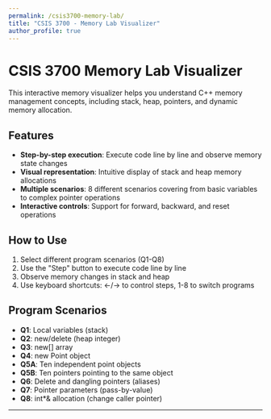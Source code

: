 ```yaml
---
permalink: /csis3700-memory-lab/
title: "CSIS 3700 - Memory Lab Visualizer"
author_profile: true
---
```


# CSIS 3700 Memory Lab Visualizer

This interactive memory visualizer helps you understand C++ memory management concepts, including stack, heap, pointers, and dynamic memory allocation.

## Features

- **Step-by-step execution**: Execute code line by line and observe memory state changes
- **Visual representation**: Intuitive display of stack and heap memory allocations
- **Multiple scenarios**: 8 different scenarios covering from basic variables to complex pointer operations
- **Interactive controls**: Support for forward, backward, and reset operations

## How to Use

1. Select different program scenarios (Q1-Q8)
2. Use the "Step" button to execute code line by line
3. Observe memory changes in stack and heap
4. Use keyboard shortcuts: ←/→ to control steps, 1-8 to switch programs

## Program Scenarios

- **Q1**: Local variables (stack)
- **Q2**: new/delete (heap integer)
- **Q3**: new[] array
- **Q4**: new Point object
- **Q5A**: Ten independent point objects
- **Q5B**: Ten pointers pointing to the same object
- **Q6**: Delete and dangling pointers (aliases)
- **Q7**: Pointer parameters (pass-by-value)
- **Q8**: int*& allocation (change caller pointer)

---

<div id="memory-lab-container"></div>

<!-- Load Tailwind CSS for styling -->
<script src="https://cdn.tailwindcss.com"></script>

<!-- Load React and Babel first -->
<script src="https://unpkg.com/react@18/umd/react.development.js"></script>
<script src="https://unpkg.com/react-dom@18/umd/react-dom.development.js"></script>
<script src="https://unpkg.com/@babel/standalone/babel.min.js"></script>

<script type="text/babel">
const { useState, useRef, useMemo, useEffect } = React;

// ---------- helpers ----------
const toHex = (n) => (n === null || n === undefined) ? "" : "0x" + n.toString(16).toUpperCase();
const deep = (obj) => JSON.parse(JSON.stringify(obj));

class MemoryModel {
  constructor() {
    this.nextStack = 0x9000;   // stack grows downward (visual only)
    this.nextHeap  = 0x100000; // heap grows upward (visual only)
    this.stack = {};           // name -> {addr, type, value, meta}
    this.heap = [];            // {addr, size, label, freed, content}
    this.snapshots = [];       // {title, desc, notes[], stack, heap}
  }
  // ----- stack ops -----
  allocStack(name, type, value, meta={}){
    const addr = this.nextStack; this.nextStack -= 0x10;
    this.stack[name] = { addr, type, value, meta };
    return addr;
  }
  ensureStack(name, type){ if(!this.stack[name]) this.allocStack(name, type, undefined); }
  setStack(name, value){ if(this.stack[name]) this.stack[name].value = value; }
  setStackMeta(name, meta){ if(this.stack[name]) this.stack[name].meta = { ...(this.stack[name].meta||{}), ...meta }; }

  // ----- heap ops -----
  allocHeap(label, content, size=1){
    const addr = this.nextHeap; this.nextHeap += 0x20;
    this.heap.push({ addr, size, label, freed:false, content });
    return addr;
  }
  findHeap(addr){ return this.heap.find(b=>b.addr===addr); }
  freeHeap(addr){ const b = this.findHeap(addr); if(b) b.freed = true; }

  // ----- snapshot -----
  snapshot(title, desc, notes=[]) {
    const _notes = Array.isArray(notes) ? notes : (notes ? [notes] : []);
    const annotatedStack = Object.fromEntries(Object.entries(this.stack).map(([k,v])=>{
      let extra = {};
      if(v.type === 'pointer' && v.value && v.value !== 'nullptr'){
        const blk = this.findHeap(v.value);
        if(!blk || blk.freed) extra.dangling = true;
      }
      return [k, { ...v, meta:{...(v.meta||{}), ...extra} }];
    }));
    this.snapshots.push({ title, desc, notes:_notes, stack:deep(annotatedStack), heap:deep(this.heap) });
  }
}

// ---------- Program definition helpers ----------
// A Program has: id, name, lines, exec(vm, lineIndex), meta: {question, conclusion}
const prog = (id, name, lines, exec, meta={}) => ({ id, name, lines, exec, ...meta });

// Short Q/A texts per requirement
const QA = {
  Q1: {
    question: "Local variable on the stack: declare int i; print &i; then initialize i=0 and print i and &i. What does this show?",
    conclusion: "An uninitialized local has an indeterminate value; it lives on the stack and is safe to read only after initialization."
  },
  Q2: {
    question: "new allocates on the heap and delete frees it — what happens to the pointer variable before/after?",
    conclusion: "new returns a heap address; delete frees the heap block but does not reset the pointer variable — set it to nullptr."
  },
  Q3: {
    question: "Dynamic array with new[]: are a[i] and *(a+i) equivalent, and how should it be freed?",
    conclusion: "A dynamic array is contiguous; a[i] ≡ *(a+i); arrays must be freed with delete[]."
  },
  Q4: {
    question: "Dynamic object: confirm (*p).member ≡ p->member; what must be done after delete?",
    conclusion: "(*p).member and p->member are equivalent; after delete, null the pointer to avoid dangling."
  },
  Q5A: {
    question: "Ten points with the same coordinates as independent objects: do changes propagate? How to free?",
    conclusion: "Same values, different objects → different addresses; changes don't propagate; delete each and then null pointers."
  },
  Q5B: {
    question: "Ten pointers aliasing the same object: do changes propagate? What happens after a single delete?",
    conclusion: "All pointers share one address; any change is seen by all; after delete they all dangle and must be nulled."
  },
  Q6: {
    question: "In an aliasing scenario, what exactly does delete remove, and what remains?",
    conclusion: "Delete frees only the heap block; aliasing pointer variables retain the old address (dangling) until you clear them."
  },
  Q7: {
    question: "Pointer parameter passed by value vs. modifying through the pointer — which affects the caller?",
    conclusion: "Reassigning the parameter doesn't change the caller's binding; dereferencing modifies the caller's object; beware leaks."
  },
  Q8: {
    question: "Pointer-by-reference (int*&): can a function change the caller's pointer to a new allocation?",
    conclusion: "Passing a pointer by reference (T*&) or returning a pointer changes the caller's binding; remember delete[]."
  }
};

// ----- Q1 -----
const Q1 = prog(
  'Q1','Q1 Local variable (stack)',
  [ 'int i;', 'i = 0;' ],
  (vm, i) => {
    if(i===0){ vm.allocStack('i','int','(uninitialized)',{warning:'Do not read before init (UB).'}); vm.snapshot('Q1 • int i;','Local variable on the stack (uninitialized).'); }
    if(i===1){ vm.setStack('i',0); vm.snapshot('Q1 • i = 0;','After initialization we can safely read i.'); }
  }, QA.Q1
);

// ----- Q2 -----
const Q2 = prog(
  'Q2','Q2 new/delete (heap int)',
  [ 'int* p1;', 'p1 = nullptr;', 'p1 = new int;', '*p1 = 20;', 'delete p1;', 'p1 = nullptr;' ],
  (vm, i) => {
    if(i===0){ vm.allocStack('p1','pointer','(indeterminate)'); vm.snapshot('Q2 • int* p1;','Uninitialized pointer (do not dereference).'); }
    if(i===1){ vm.setStack('p1','nullptr'); vm.snapshot('Q2 • p1 = nullptr;','Safe null pointer.'); }
    if(i===2){ const h = vm.allocHeap('int',0); vm.setStack('p1',h); vm.snapshot('Q2 • p1 = new int;','Heap int allocated; p1 holds its address.'); }
    if(i===3){ const h = vm.stack['p1'].value; vm.findHeap(h).content = 20; vm.snapshot('Q2 • *p1 = 20;','Write through pointer.'); }
    if(i===4){ const h = vm.stack['p1'].value; vm.freeHeap(h); vm.snapshot('Q2 • delete p1;','Heap freed; p1 still holds old address → dangling.'); }
    if(i===5){ vm.setStack('p1','nullptr'); vm.snapshot('Q2 • p1 = nullptr;','Now safe.'); }
  }, QA.Q2
);

// ----- Q3 -----
const Q3 = prog(
  'Q3','Q3 new[] array',
  [ 'int* a;', 'a = new int[4]{0,0,0,0};', 'a[2] = 20;', 'delete[] a;', 'a = nullptr;' ],
  (vm, i) => {
    if(i===0){ vm.allocStack('a','pointer','(indeterminate)'); vm.snapshot('Q3 • int* a;','Pointer for dynamic array.'); }
    if(i===1){ const base = vm.allocHeap('int[4]',[0,0,0,0],4); vm.setStack('a',base); vm.snapshot('Q3 • a = new int[4]{0,0,0,0};','a points to first element; block is contiguous.'); }
    if(i===2){ const base = vm.stack['a'].value; vm.findHeap(base).content[2] = 20; vm.snapshot('Q3 • a[2] = 20;','Indexing writes to the 3rd slot.'); }
    if(i===3){ const base = vm.stack['a'].value; vm.freeHeap(base); vm.snapshot('Q3 • delete[] a;','Array freed; a dangling.'); }
    if(i===4){ vm.setStack('a','nullptr'); vm.snapshot('Q3 • a = nullptr;','Now safe.'); }
  }, QA.Q3
);

// ----- Q4 -----
const Q4 = prog(
  'Q4','Q4 new Point / ->',
  [ 'Point* p;', 'p = new Point{1.0, 2.0};', '(*p).x; p->y;', 'delete p;', 'p = nullptr;' ],
  (vm, i) => {
    if(i===0){ vm.allocStack('p','pointer','(indeterminate)'); vm.snapshot('Q4 • Point* p;','Pointer to object.'); }
    if(i===1){ const addr = vm.allocHeap('Point',{x:1.0,y:2.0}); vm.setStack('p',addr); vm.snapshot('Q4 • p = new Point{1.0,2.0};','Heap object with x=1.0, y=2.0.'); }
    if(i===2){ vm.snapshot('Q4 • (*p).x; p->y;','Both syntaxes access the same object members.'); }
    if(i===3){ const addr = vm.stack['p'].value; vm.freeHeap(addr); vm.snapshot('Q4 • delete p;','Object freed; p dangling.'); }
    if(i===4){ vm.setStack('p','nullptr'); vm.snapshot('Q4 • p = nullptr;','Now safe.'); }
  }, QA.Q4
);

// ----- Q5A -----
const Q5A = prog(
  'Q5A','Q5A Ten points (independent)',
  [
    'Point* arrA[10];',
    ...Array.from({length:10},(_,i)=>`arrA[${i}] = new Point{1.0, 2.0};`),
    'arrA[0]->x = 100;',
    ...Array.from({length:10},(_,i)=>`delete arrA[${i}];`),
    ...Array.from({length:10},(_,i)=>`arrA[${i}] = nullptr;`),
  ],
  (vm, i) => {
    if(i===0){ vm.snapshot('Q5A • Point* arrA[10];','Ten pointers to independent Points.'); return; }
    if(i>=1 && i<=10){ const k = i-1; const addr = vm.allocHeap('Point',{x:1.0,y:2.0}); vm.allocStack(`arrA[${k}]`,'pointer',addr); vm.snapshot(`Q5A • arrA[${k}] = new Point{1.0,2.0};`,'Different addresses for each element.'); return; }
    if(i===11){ const a0 = vm.stack['arrA[0]'].value; vm.findHeap(a0).content.x = 100.0; vm.snapshot('Q5A • arrA[0]->x = 100;','Only arrA[0] changes.'); return; }
    if(i>=12 && i<=21){ const k=i-12; const addr = vm.stack[`arrA[${k}]`].value; vm.freeHeap(addr); vm.snapshot(`Q5A • delete arrA[${k}];`,'Freed one object.'); return; }
    if(i>=22 && i<=31){ const k=i-22; vm.setStack(`arrA[${k}]`,'nullptr'); vm.snapshot(`Q5A • arrA[${k}] = nullptr;`,'Pointer cleared.'); return; }
  }, QA.Q5A
);

// ----- Q5B -----
const Q5B = prog(
  'Q5B','Q5B Ten pointers (aliasing one object)',
  [
    'Point* shared = new Point{1.0, 2.0};',
    ...Array.from({length:10},(_,i)=>`arrB[${i}] = shared;`),
    'arrB[3]->x = 200;',
    'delete shared;',
    ...Array.from({length:10},(_,i)=>`arrB[${i}] = nullptr;`),
  ],
  (vm, i) => {
    if(i===0){ const addr = vm.allocHeap('Point',{x:1.0,y:2.0}); vm.allocStack('shared','pointer',addr); vm.snapshot('Q5B • shared = new Point{1.0,2.0};','One object to be shared by many pointers.'); return; }
    if(i>=1 && i<=10){ const k=i-1; vm.allocStack(`arrB[${k}]`,'pointer', vm.stack['shared'].value); vm.snapshot(`Q5B • arrB[${k}] = shared;`,'All addresses equal.'); return; }
    if(i===11){ const addr = vm.stack['shared'].value; vm.findHeap(addr).content.x = 200.0; vm.snapshot('Q5B • arrB[3]->x = 200;','All aliases observe x=200.'); return; }
    if(i===12){ const addr = vm.stack['shared'].value; vm.freeHeap(addr); vm.snapshot('Q5B • delete shared;','Object freed; all arrB pointers now dangling.'); return; }
    if(i>=13 && i<=22){ const k=i-13; vm.setStack(`arrB[${k}]`,'nullptr'); vm.snapshot(`Q5B • arrB[${k}] = nullptr;`,'Pointer cleared.'); return; }
  }, QA.Q5B
);

// ----- Q6 -----
const Q6 = prog(
  'Q6','Q6 delete & dangling (aliases)',
  [ 'Point* alias[3];', 'shared = new Point{3.0,3.0};', 'alias[0] = shared;', 'alias[1] = shared;', 'alias[2] = shared;', 'delete shared;', 'alias[0] = alias[1] = alias[2] = nullptr;' ],
  (vm, i) => {
    if(i===0){ vm.snapshot('Q6 • alias[3]','Three alias pointers.'); }
    if(i===1){ const a = vm.allocHeap('Point',{x:3.0,y:3.0}); vm.allocStack('shared','pointer',a); vm.snapshot('Q6 • shared = new Point{3.0,3.0};'); }
    if(i===2){ vm.allocStack('alias[0]','pointer', vm.stack['shared'].value); vm.snapshot('Q6 • alias[0] = shared;'); }
    if(i===3){ vm.allocStack('alias[1]','pointer', vm.stack['shared'].value); vm.snapshot('Q6 • alias[1] = shared;'); }
    if(i===4){ vm.allocStack('alias[2]','pointer', vm.stack['shared'].value); vm.snapshot('Q6 • alias[2] = shared;'); }
    if(i===5){ const addr = vm.stack['shared'].value; vm.freeHeap(addr); vm.snapshot('Q6 • delete shared;','Aliases are now dangling.'); }
    if(i===6){ vm.setStack('alias[0]','nullptr'); vm.setStack('alias[1]','nullptr'); vm.setStack('alias[2]','nullptr'); vm.snapshot('Q6 • null all aliases','Cleared.'); }
  }, QA.Q6
);

// ----- Q7 -----
const Q7 = prog(
  'Q7','Q7 pointer parameter (pass-by-value)',
  [ 'int* p = new int(80);', 'reassign_param(p); // q = new int(42);', 'set_through_pointer(p); // *p = 42;', 'delete p;', 'p = nullptr;' ],
  (vm, i) => {
    if(i===0){ const a = vm.allocHeap('int',80); vm.allocStack('p','pointer',a); vm.snapshot('Q7 • int* p = new int(80);'); }
    if(i===1){ /* reassign_param copies pointer and rebinds the copy */ vm.allocHeap('int',42); vm.snapshot('Q7 • reassign_param(p)','Parameter reassigned internally; caller p unchanged.'); }
    if(i===2){ const a = vm.stack['p'].value; vm.findHeap(a).content = 42; vm.snapshot('Q7 • set_through_pointer(p)','The object pointed by p is modified to 42.'); }
    if(i===3){ const a = vm.stack['p'].value; vm.freeHeap(a); vm.snapshot('Q7 • delete p','Freed; p dangling.'); }
    if(i===4){ vm.setStack('p','nullptr'); vm.snapshot('Q7 • p = nullptr','Safe.'); }
  }, QA.Q7
);

// ----- Q8 -----
const Q8 = prog(
  'Q8','Q8 int*& allocate (change caller pointer)',
  [ 'int* ages = nullptr;', 'allocate_int_array(ages, 5);', 'delete[] ages;', 'ages = nullptr;' ],
  (vm, i) => {
    if(i===0){ vm.allocStack('ages','pointer','nullptr'); vm.snapshot('Q8 • int* ages = nullptr;'); }
    if(i===1){ const arr = vm.allocHeap('int[n]',[0,0,0,0,0],5); vm.setStack('ages',arr); vm.snapshot('Q8 • allocate_int_array(ages,5)','Pointer-by-reference changes caller binding.'); }
    if(i===2){ const arr = vm.stack['ages'].value; vm.freeHeap(arr); vm.snapshot('Q8 • delete[] ages;','Freed; ages dangling.'); }
    if(i===3){ vm.setStack('ages','nullptr'); vm.snapshot('Q8 • ages = nullptr;','Safe.'); }
  }, QA.Q8
);

const PROGRAMS = [Q1,Q2,Q3,Q4,Q5A,Q5B,Q6,Q7,Q8];

// ---------- Hooks ----------
function useProgram(id){
  const program = useMemo(()=> PROGRAMS.find(p=>p.id===id) || PROGRAMS[0], [id]);
  const vmRef = useRef(new MemoryModel());
  const [idx, setIdx] = useState(-1); // -1 means before first line
  const reset = ()=>{ vmRef.current = new MemoryModel(); setIdx(-1); };
  const step = ()=>{ if(idx+1 < program.lines.length){ const vm = vmRef.current; const next = idx+1; program.exec(vm, next); setIdx(next); } };
  const back = ()=>{ if(idx>=0) setIdx(idx-1); };
  const snapshots = vmRef.current.snapshots;
  const currentSnap = (idx>=0 && idx < snapshots.length) ? snapshots[idx] : null;
  const atFinal = idx+1 === program.lines.length;
  return { program, idx, step, back, reset, currentSnap, atFinal };
}

// ---------- UI components ----------
function CodeView({lines, current}){
  return (
    <div className="rounded-3xl border-2 border-slate-200 bg-white shadow-lg overflow-hidden">
      <div className="px-4 py-3 text-sm font-bold text-slate-700 border-b-2 border-slate-200 bg-slate-50">Code (execute one line at a time)</div>
      <pre className="m-0 p-4 text-base leading-7 font-mono whitespace-pre-wrap">
        {lines.map((ln,i)=> (
          <div key={i} className={`flex gap-4 py-1 px-2 rounded-lg ${i===current? 'bg-yellow-100 border-2 border-yellow-300' : 'hover:bg-slate-50'}`}>
            <span className="w-10 text-right text-slate-500 select-none font-bold">{i+1}</span>
            <span className="flex-1 text-slate-800">{ln}</span>
          </div>
        ))}
      </pre>
    </div>
  );
}

function StackView({stack}){
  const items = Object.entries(stack).sort((a,b)=>b[1].addr - a[1].addr);
  return (
    <div className="space-y-3">
      {items.length===0 && <div className="text-base text-slate-500 text-center py-8 bg-slate-50 rounded-2xl border-2 border-dashed border-slate-300">(empty)</div>}
      {items.map(([name,v])=>{
        const addr = toHex(v.addr);
        const isPtr = v.type==='pointer';
        const dangling = v.meta?.dangling;
        return (
          <div key={name} className={`rounded-2xl p-4 border-2 shadow-md bg-white ${dangling? 'border-red-400 ring-2 ring-red-200 bg-red-50': 'border-slate-200 hover:border-slate-300'}`}>
            <div className="flex justify-between text-base font-mono mb-2">
              <span className="font-bold text-slate-800">{name}</span>
              <span className="text-slate-500 font-medium">{addr}</span>
            </div>
            <div className="text-base font-mono">
              {!isPtr && <span>value: <span className="font-bold text-slate-800">{String(v.value)}</span></span>}
              {isPtr && (
                <span>pointer → <span className={`font-bold ${dangling? 'text-red-600': 'text-blue-700'}`}>
                  {v.value==='nullptr' ? 'nullptr' : toHex(v.value)}
                </span>{dangling && <span className="ml-2 text-red-600 font-medium">(dangling)</span>}</span>
              )}
            </div>
            {v.meta?.warning && <div className="mt-2 text-sm text-amber-700 bg-amber-50 p-2 rounded-lg border border-amber-200">⚠︎ {v.meta.warning}</div>}
          </div>
        )
      })}
    </div>
  );
}

function HeapView({heap}){
  return (
    <div className="grid grid-cols-1 gap-3">
      {heap.length===0 && <div className="text-base text-slate-500 text-center py-8 bg-slate-50 rounded-2xl border-2 border-dashed border-slate-300">(no allocations)</div>}
      {heap.map(b=>{
        const addr = toHex(b.addr);
        const freed = b.freed;
        return (
          <div key={addr} className={`rounded-2xl p-4 border-2 shadow-md ${freed? 'bg-slate-100 border-slate-300 opacity-75' : 'bg-emerald-50 border-emerald-300'}`}>
            <div className="flex justify-between text-base font-mono mb-2">
              <span className="font-bold text-slate-800">{b.label}</span>
              <span className="text-slate-600 font-medium">{addr}</span>
            </div>
            <div className="mt-2 text-base font-mono">
              {!Array.isArray(b.content) && typeof b.content === 'object' ? (
                <div className="flex gap-3 flex-wrap">{Object.entries(b.content).map(([k,v])=> (
                  <div key={k} className="px-3 py-1 rounded-lg bg-white border-2 border-slate-200 text-slate-800 font-medium">{k}: {String(v)}</div>
                ))}</div>
              ) : Array.isArray(b.content) ? (
                <div className="flex flex-wrap gap-2">{b.content.map((v,i)=> (
                  <div key={i} className="px-3 py-1 rounded-lg bg-white border-2 border-slate-200 text-slate-800 font-medium">[{i}] {String(v)}</div>
                ))}</div>
              ) : (
                <div className="px-3 py-1 rounded-lg bg-white border-2 border-slate-200 inline-block text-slate-800 font-medium">{String(b.content)}</div>
              )}
            </div>
            {freed && <div className="mt-2 text-sm text-slate-600 font-medium bg-slate-200 px-3 py-1 rounded-lg inline-block">(freed)</div>}
          </div>
        )
      })}
    </div>
  );
}

function Controls({onBack, onStep, onReset, idx, max}){
  return (
    <div className="flex items-center gap-3">
      <button onClick={onBack} disabled={idx<0} className="px-4 py-2 rounded-xl border-2 border-slate-300 bg-white text-slate-700 font-medium hover:bg-slate-50 disabled:opacity-50 disabled:cursor-not-allowed transition-colors">← Back</button>
      <button onClick={onStep} disabled={idx+1>=max} className="px-4 py-2 rounded-xl bg-blue-600 text-white font-medium hover:bg-blue-700 disabled:opacity-50 disabled:cursor-not-allowed transition-colors">Step →</button>
      <button onClick={onReset} className="px-4 py-2 rounded-xl border-2 border-slate-300 bg-white text-slate-700 font-medium hover:bg-slate-50 transition-colors">Reset</button>
      <div className="ml-3 text-base font-medium text-slate-700">Line <span className="font-bold text-blue-600">{Math.max(0,idx+1)}</span>/<span className="font-bold">{max}</span></div>
    </div>
  );
}

function MemoryLabVisualizer(){
  const [programId, setProgramId] = useState('Q2'); // default Q2
  const { program, idx, step, back, reset, currentSnap, atFinal } = useProgram(programId);

  // keyboard shortcuts
  useEffect(()=>{
    const onKey = (e)=>{
      if(e.key==='ArrowRight') step();
      if(e.key==='ArrowLeft') back();
      const order = ['Q1','Q2','Q3','Q4','Q5A','Q5B','Q6','Q7','Q8'];
      if(/^[1-9]$/.test(e.key)){
        const k = parseInt(e.key,10)-1; const id = order[k]; if(id){ setProgramId(id); reset(); }
      }
    };
    window.addEventListener('keydown', onKey);
    return ()=> window.removeEventListener('keydown', onKey);
  }, [step, back, reset]);

  const max = program.lines.length;
  const stack = currentSnap ? currentSnap.stack : {};
  const heap  = currentSnap ? currentSnap.heap  : [];

  return (
    <div className="min-h-full w-full p-6 bg-gradient-to-br from-slate-50 via-blue-50 to-indigo-50 text-slate-900">
      <div className="max-w-7xl mx-auto">
        <header className="mb-8 p-6 bg-white rounded-3xl shadow-lg border-2 border-slate-200">
          <h1 className="text-3xl font-bold text-slate-800 mb-2">CSIS3700 Memory Lab — Program Mode</h1>
          <p className="text-base text-slate-600">Execute one line at a time; see stack/heap side by side. Final step reveals the one‑sentence conclusion.</p>
        </header>

        <div className="flex flex-wrap items-center gap-4 mb-8 p-4 bg-white rounded-2xl shadow-md border-2 border-slate-200">
          <select value={programId} onChange={(e)=>{ setProgramId(e.target.value); reset(); }} className="px-4 py-2 rounded-xl border-2 border-slate-300 bg-white font-medium text-slate-700 focus:border-blue-500 focus:ring-2 focus:ring-blue-200">
            {PROGRAMS.map(p=> <option key={p.id} value={p.id}>{p.name}</option>)}
          </select>
          <Controls onBack={back} onStep={step} onReset={reset} idx={idx} max={max} />
          <div className="ml-auto text-sm text-slate-600 font-medium">Shortcuts: 1..9 to switch, ←/→ to step</div>
        </div>

        <div className="grid grid-cols-1 lg:grid-cols-2 gap-8 mb-8">
          <CodeView lines={program.lines} current={idx} />

          <section className="rounded-3xl bg-white shadow-lg border-2 border-slate-200 p-6">
            <div className="flex items-baseline justify-between mb-4 pb-2 border-b-2 border-slate-100">
              <h2 className="text-xl font-bold text-slate-800">Stack (simplified)</h2>
              <div className="text-sm text-slate-500 font-medium">highest → lowest addresses</div>
            </div>
            <StackView stack={stack} />
          </section>
        </div>

        <section className="mb-8 rounded-3xl bg-white shadow-lg border-2 border-slate-200 p-6">
          <div className="flex items-baseline justify-between mb-4 pb-2 border-b-2 border-slate-100">
            <h2 className="text-xl font-bold text-slate-800">Heap (allocations)</h2>
            <div className="text-sm text-slate-500 font-medium">green = live, gray = freed</div>
          </div>
          <HeapView heap={heap} />
        </section>

        <section className="mb-8 grid grid-cols-1 lg:grid-cols-2 gap-6">
          <div className="rounded-3xl bg-white border-2 border-slate-200 p-6 shadow-lg">
            <div className="text-base font-bold mb-3 text-slate-800 border-b border-slate-200 pb-2">Question</div>
            <div className="text-base text-slate-700 leading-relaxed">{program.question}</div>
          </div>
          <div className={`rounded-3xl border-2 p-6 shadow-lg ${atFinal? 'bg-emerald-50 border-emerald-300' : 'bg-slate-50 border-slate-200'}`}>
            <div className="text-base font-bold mb-3 text-slate-800 border-b border-slate-200 pb-2">One‑sentence conclusion {atFinal? '' : '(revealed at final step)'}</div>
            <div className={`text-base leading-relaxed ${atFinal? 'text-emerald-900' : 'text-slate-500'}`}>{atFinal? program.conclusion : '—'}</div>
          </div>
        </section>

        {currentSnap && (
          <section className="mb-8 rounded-3xl bg-white border-2 border-slate-200 p-6 shadow-lg">
            <div className="text-base font-bold mb-3 text-slate-800 border-b border-slate-200 pb-2">{currentSnap.title}</div>
            <div className="text-base text-slate-700 leading-relaxed">{currentSnap.desc}</div>
          </section>
        )}
      </div>
    </div>
  );
}

// Render the component
ReactDOM.render(<MemoryLabVisualizer />, document.getElementById('memory-lab-container'));
</script>
